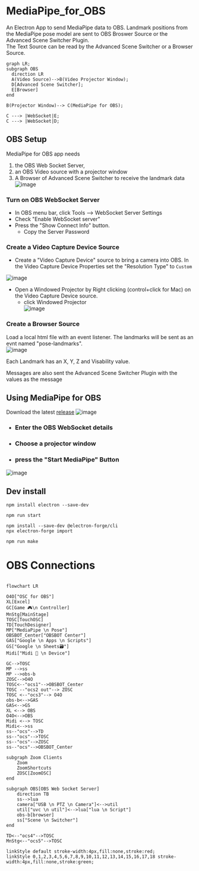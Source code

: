 # MediaPipe_for_OBS
An Electron App to send MediaPipe data to OBS. Landmark positions from the MediaPipe pose model are sent to OBS Broswer Source or the Advanced Scene Switcher Plugin.   
The Text Source can be read by the Advanced Scene Switcher or a Browser Source.  
```mermaid
graph LR;
subgraph OBS
  direction LR
  A(Video Source)-->B(Video Projector Window);
  D[Advanced Scene Switcher];
  E[Browser]
end

B(Projector Window)--> C(MediaPipe for OBS);

C ---> |WebSocket|E;
C ---> |WebSocket|D;

```

## OBS Setup
MediaPipe for OBS app needs 
1. the OBS Web Socket Server,
2. an OBS Video source with a projector window
3. A Browser of Advanced Scene Switcher to receive the landmark data
![image](https://github.com/UUoocl/MediaPipe_for_OBS/assets/99063397/a6927c6b-2894-44f5-bdb5-6c33a798555b)


### Turn on OBS WebSocket Server
- In OBS menu bar, click Tools --> WebSocket Server Settings
- Check "Enable WebSocket server"
- Press the "Show Connect Info" button.
  - Copy the Server Password

### Create a Video Capture Device Source
- Create a "Video Capture Device" source to bring a camera into OBS. In the Video Capture Device Properties set the "Resolution Type" to `Custom`

![image](https://github.com/UUoocl/MediaPipe_for_OBS/assets/99063397/bf046b53-b8b9-403c-88d7-69c601a672ab)

- Open a Windowed Projector by  Right clicking (control+click for Mac) on the Video Capture Device source.
  - click Windowed Projector  
 ![image](https://github.com/UUoocl/MediaPipe_for_OBS/assets/99063397/dc80a9f6-c6a9-454c-af02-fcfe1d437be4)


### Create a Browser Source
Load a local html file with an event listener. 
The landmarks will be sent as an evnt named "pose-landmarks".  
![image](https://github.com/UUoocl/MediaPipe_for_OBS/assets/99063397/6d158908-8a9d-41de-b0e1-e775edab998c)


Each Landmark has an X, Y, Z and Visability value.  

Messages are also sent the Advanced Scene Switcher Plugin with the values as the message

## Using MediaPipe for OBS
Download the latest [release](https://github.com/UUoocl/MediaPipe_for_OBS/releases)
![image](https://github.com/UUoocl/MediaPipe_for_OBS/assets/99063397/093f216d-4c09-4cec-8c47-b659178a49d9)

- ### Enter the OBS WebSocket details 

- ### Choose a projector window
- ### press the "Start MediaPipe" Button
![image](https://github.com/UUoocl/MediaPipe_for_OBS/assets/99063397/eb79cb1e-82ab-4351-abbe-862b0245964e)


## Dev install
```
npm install electron --save-dev
```
```
npm run start
```


```
npm install --save-dev @electron-forge/cli
npx electron-forge import
```

```
npm run make
```


# OBS Connections

```mermaid

flowchart LR

O4O["OSC for OBS"]
XL[Excel]
GC[Game 🎮\n Controller]
MnStg[MainStage]
TOSC[TouchOSC]
TD[TouchDesigner]
MP["MediaPipe \n Pose"]
OBSBOT_Center["OBSBOT Center"]
GAS["Google \n Apps \n Scripts"]
GS["Google \n Sheets🗃️"]
Midi["Midi 🎹 \n Device"]

GC-->TOSC
MP -->ss
MP -->obs-b
ZOSC-->O4O
TOSC<--"ocs1"-->OBSBOT_Center
TOSC --"ocs2 out"--> ZOSC
TOSC <--"ocs3"--> O4O
obs-b<-->GAS
GAS<-->GS
XL <--> OBS
O4O<-->OBS
Midi <--> TOSC
Midi<-->ss
ss--"ocs"-->TD
ss--"ocs"-->TOSC
ss--"ocs"-->ZOSC
ss--"ocs"-->OBSBOT_Center

subgraph Zoom Clients
    Zoom
    ZoomShortcuts
    ZOSC[ZoomOSC]
end

subgraph OBS[OBS Web Socket Server]
    direction TB
    ss-->lua
    camera["USB \n PTZ \n Camera"]<-->util
    util["uvc \n util"]<-->lua["lua \n Script"]
    obs-b[browser]
    ss["Scene \n Switcher"]
end

TD<--"ocs4"-->TOSC
MnStg<--"ocs5"-->TOSC

linkStyle default stroke-width:4px,fill:none,stroke:red;
linkStyle 0,1,2,3,4,5,6,7,8,9,10,11,12,13,14,15,16,17,18 stroke-width:4px,fill:none,stroke:green;
```
